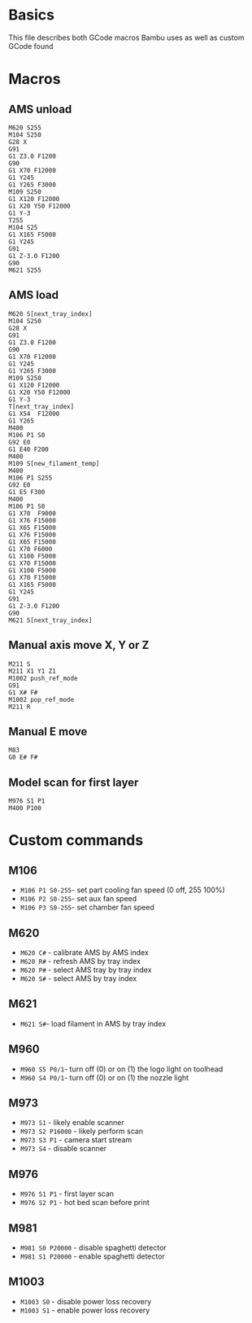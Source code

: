 # Basics

This file describes both GCode macros Bambu uses as well as custom GCode found

# Macros

## AMS unload

```gcode
M620 S255
M104 S250
G28 X
G91
G1 Z3.0 F1200
G90
G1 X70 F12000
G1 Y245
G1 Y265 F3000
M109 S250
G1 X120 F12000
G1 X20 Y50 F12000
G1 Y-3
T255
M104 S25
G1 X165 F5000
G1 Y245
G91
G1 Z-3.0 F1200
G90
M621 S255
```

## AMS load

```gcode
M620 S[next_tray_index]
M104 S250
G28 X
G91
G1 Z3.0 F1200
G90
G1 X70 F12000
G1 Y245
G1 Y265 F3000
M109 S250
G1 X120 F12000
G1 X20 Y50 F12000
G1 Y-3
T[next_tray_index]
G1 X54  F12000
G1 Y265
M400
M106 P1 S0
G92 E0
G1 E40 F200
M400
M109 S[new_filament_temp]
M400
M106 P1 S255
G92 E0
G1 E5 F300
M400
M106 P1 S0
G1 X70  F9000
G1 X76 F15000
G1 X65 F15000
G1 X76 F15000
G1 X65 F15000
G1 X70 F6000
G1 X100 F5000
G1 X70 F15000
G1 X100 F5000
G1 X70 F15000
G1 X165 F5000
G1 Y245
G91
G1 Z-3.0 F1200
G90
M621 S[next_tray_index]
```

## Manual axis move X, Y or Z

```gcode
M211 S
M211 X1 Y1 Z1
M1002 push_ref_mode
G91
G1 X# F#
M1002 pop_ref_mode
M211 R
```

## Manual E move

```gcode
M83
G0 E# F#
```

## Model scan for first layer

```
M976 S1 P1
M400 P100
```

# Custom commands

## M106

- `M106 P1 S0-255`- set part cooling fan speed (0 off, 255 100%)
- `M106 P2 S0-255`- set aux fan speed
- `M106 P3 S0-255`- set chamber fan speed

## M620

- `M620 C#` - calibrate AMS by AMS index
- `M620 R#` - refresh AMS by tray index
- `M620 P#` - select AMS tray by tray index
- `M620 S#` - select AMS by tray index

## M621

- `M621 S#`- load filament in AMS by tray index

## M960

- `M960 S5 P0/1`- turn off (0) or on (1) the logo light on toolhead
- `M960 S4 P0/1`- turn off (0) or on (1) the nozzle light 

## M973

- `M973 S1` - likely enable scanner
- `M973 S2 P16000` - likely perform scan
- `M973 S3 P1` - camera start stream
- `M973 S4` - disable scanner

## M976

- `M976 S1 P1` - first layer scan
- `M976 S2 P1` - hot bed scan before print

## M981

- `M981 S0 P20000` - disable spaghetti detector
- `M981 S1 P20000` - enable spaghetti detector

## M1003

- `M1003 S0` - disable power loss recovery
- `M1003 S1` - enable power loss recovery
